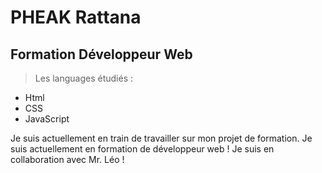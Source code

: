 # PHEAK Rattana

## Formation **Développeur Web**

> Les languages étudiés :
- Html
- CSS
- JavaScript



Je suis actuellement en train de travailler sur mon projet de formation.
Je suis actuellement en formation de développeur web !
Je suis en collaboration avec Mr. Léo !